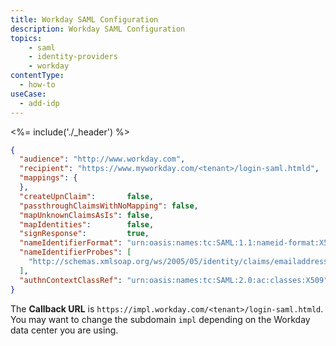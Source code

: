 ```yaml
---
title: Workday SAML Configuration
description: Workday SAML Configuration
topics:
    - saml
    - identity-providers
    - workday
contentType:
  - how-to
useCase:
  - add-idp
---
```


<%= include('./_header') %>

```json
{
  "audience": "http://www.workday.com",
  "recipient": "https://www.myworkday.com/<tenant>/login-saml.htmld",
  "mappings": {
  },
  "createUpnClaim":       false,
  "passthroughClaimsWithNoMapping": false,
  "mapUnknownClaimsAsIs": false,
  "mapIdentities":        false,
  "signResponse":         true,
  "nameIdentifierFormat": "urn:oasis:names:tc:SAML:1.1:nameid-format:X509SubjectName",
  "nameIdentifierProbes": [
    "http://schemas.xmlsoap.org/ws/2005/05/identity/claims/emailaddress",
  ],
  "authnContextClassRef": "urn:oasis:names:tc:SAML:2.0:ac:classes:X509",
}
```

The **Callback URL** is `https://impl.workday.com/<tenant>/login-saml.htmld`. You may want to change the subdomain `impl` depending on the Workday data center you are using.

